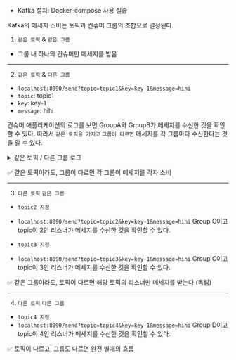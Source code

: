 
- Kafka 설치: Docker-compose 사용 실습

Kafka의 메세지 소비는 토픽과 컨슈머 그룹의 조합으로 결정된다.

1. `같은 토픽` & `같은 그룹`
- 그룹 내 하나의 컨슈머만 메세지를 받음

---

2. `같은 토픽` & `다른 그룹`
- `localhost:8090/send?topic=topic1&key=key-1&message=hihi`
- `topic`: topic1
- `key`: key-1
- `message`: hihi

컨슈머 애플리케이션의 로그를 보면 GroupA와 GroupB가 메세지를 수신한 것을 확인할 수 있다.
따라서 `같은 토픽을 가지고` `그룹이 다르면` 메세지를 각 그룹마다 수신한다는 것을 알 수 있다.

<details>
<summary>같은 토픽 / 다른 그룹 로그</summary>

<img src="img_1.png" alt="Kafka diagram" width="600px">

</details>

✅ 같은 토픽이라도, 그룹이 다르면 각 그룹이 메세지를 각자 소비

---

3. `다른 토픽` `같은 그룹`

- `topic2 지정`
- `localhost:8090/send?topic=topic2&key=key-1&message=hihi`
Group C이고 topic이 2인 리스너가 메세지를 수신한 것을 확인할 수 있다.

- `topic3 지정`
- `localhost:8090/send?topic=topic3&key=key-1&message=hihi`
Group C이고 topic이 3인 리스너가 메세지를 수신한 것을 확인할 수 있다.

✅ 같은 그룹이라도, 토픽이 다르면 해당 토픽의 리스너만 메세지를 받는다 (독립)

---

4. `다른 토픽` `다른 그룹`

- `topic4 지정`
- `localhost:8090/send?topic=topic4&key=key-1&message=hihi`
Group D이고 topic이 4인 리스너가 메세지를 수신한 것을 확인할 수 있다.

✅ 토픽이 다르고, 그룹도 다르면 완전 별개의 흐름


